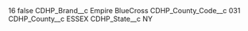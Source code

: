 <?xml version="1.0" encoding="UTF-8"?>
<CustomMetadata xmlns="http://soap.sforce.com/2006/04/metadata" xmlns:xsi="http://www.w3.org/2001/XMLSchema-instance" xmlns:xsd="http://www.w3.org/2001/XMLSchema">
    <label>16</label>
    <protected>false</protected>
    <values>
        <field>CDHP_Brand__c</field>
        <value xsi:type="xsd:string">Empire BlueCross</value>
    </values>
    <values>
        <field>CDHP_County_Code__c</field>
        <value xsi:type="xsd:string">031</value>
    </values>
    <values>
        <field>CDHP_County__c</field>
        <value xsi:type="xsd:string">ESSEX</value>
    </values>
    <values>
        <field>CDHP_State__c</field>
        <value xsi:type="xsd:string">NY</value>
    </values>
</CustomMetadata>
